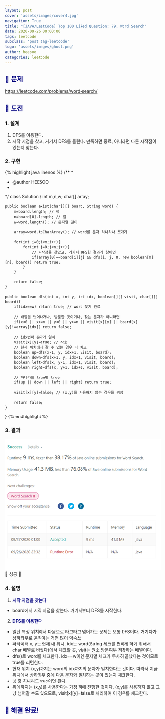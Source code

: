 ```yaml
---
layout: post
cover: 'assets/images/cover4.jpg'
navigation: True
title: "[JAVA/LeetCode] Top 100 Liked Question: 79. Word Search"
date: 2020-09-26 00:00:00
tags: leetcode
subclass: 'post tag-leetcode'
logo: 'assets/images/ghost.png'
author: heesoo
categories: leetcode
---
```

## <span style="color:navy">👀 문제</span>
<https://leetcode.com/problems/word-search/>

## <span style="color:navy">👊 도전</span>

### 1. 설계
1. DFS를 이용한다.
2. 시작 지점을 찾고, 거기서 DFS를 돌린다. 만족하면 종료, 아니라면 다른 시작점이 있는지 찾는다.

### 2. 구현 
{% highlight java linenos %}
/**
 *
 * @author HEESOO
 *
 */
class Solution {
    int m,n,w;
    char[] array;
    
    public boolean exist(char[][] board, String word) {
        m=board.length; // 행
        n=board[0].length; // 열
        w=word.length(); // 문자열 길이
        
        array=word.toCharArray(); // word를 문자 하나하나 쪼개기
        
        for(int i=0;i<m;i++){
            for(int j=0;j<n;j++){
                // 시작점을 찾았고, 거기서 DFS한 결과가 참이면
                if(array[0]==board[i][j] && dfs(i, j, 0, new boolean[m][n], board)) return true;    
            }
        }
        
        return false;
    }
    
    public boolean dfs(int x, int y, int idx, boolean[][] visit, char[][] board){
        if(idx==w) return true; // word 찾기 완료
        
        // 배열을 벗어나거나, 방문한 곳이거나, 찾는 문자가 아니라면
        if(x<0 || x>=m || y<0 || y>=n || visit[x][y] || board[x][y]!=array[idx]) return false; 
        
        // idx번째 문자가 일치
        visit[x][y]=true; // 사용
        // 현재 위치에서 갈 수 있는 경우 다 체크
        boolean up=dfs(x-1, y, idx+1, visit, board);
        boolean down=dfs(x+1, y, idx+1, visit, board);
        boolean left=dfs(x, y-1, idx+1, visit, board);
        boolean right=dfs(x, y+1, idx+1, visit, board);
        
        // 하나라도 true면 true
        if(up || down || left || right) return true;
        
        visit[x][y]=false; // (x,y)를 사용하지 않는 경우를 위함
        
        return false;
    }
}
{% endhighlight %}

### 3. 결과
![실행결과](./assets/images/200926_7.PNG)
🤟 성공 🤟   

### 4. 설명
1. **<span style="color:navy">시작 지점을 찾는다</span>**
- board에서 시작 지점을 찾는다. 거기서부터 DFS를 시작한다.
  
2. **<span style="color:navy">DFS를 이용한다</span>**
- 일단 특정 위치에서 다음으로 타고타고 넘어가는 문제는 보통 DFS이다. 거기다가 상하좌우로 움직이는 거면 많이 익숙쓰
- 파라미터 x, y는 현재 내 위치, idx는 word(String 체크를 편하게 하기 위해서 char 배열로 바꿨다)에서 체크할 곳, visit는 원소 방문여부 저장하는 배열이다.
- dfs()로 word를 체크한다. idx==w이면 문자열 체크가 무사히 끝났다는 것이므로 true를 리턴한다.
- 현재 위치 (x,y)까지는 word의 idx까지의 문자가 일치한다는 것이다. 따라서 지금 위치에서 상하좌우 중에 다음 문자와 일치하는 곳이 있는지 체크한다.
- 넷 중 하나라도 true이면 된다.
- 위에까지는 (x,y)를 사용한다는 가정 하에 진행한 것이다. (x,y)를 사용하지 않고 그냥 넘어갈 수도 있으므로, visit[x][y]=false로 처리하여 이 경우를 체크한다.
  
## <span style="color:navy">👏 해결 완료!</span>
